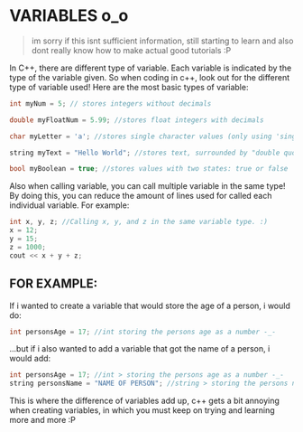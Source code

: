 # VARIABLES o_o
> im sorry if this isnt sufficient information, still starting to learn and also dont really know how
> to make actual good tutorials :P

In C++, there are different type of variable. Each variable is indicated by the type of the variable given. So when coding in c++, look out for the different type of variable used! Here are the most basic types of variable:
```cpp
int myNum = 5; // stores integers without decimals

double myFloatNum = 5.99; //stores float integers with decimals

char myLetter = 'a'; //stores single character values (only using 'single quotation')

string myText = "Hello World"; //stores text, surrounded by "double quotes"

bool myBoolean = true; //stores values with two states: true or false
```
Also when calling variable, you can call multiple variable in the same type! By doing this, you can reduce the amount of lines used for called each individual variable. For example:
```cpp
int x, y, z; //Calling x, y, and z in the same variable type. :)
x = 12;
y = 15;
z = 1000;
cout << x + y + z;
```

## FOR EXAMPLE:
If i wanted to create a variable that would store the age of a person, i would do:
```cpp
int personsAge = 17; //int storing the persons age as a number -_-
```
...but if i also wanted to add a variable that got the name of a person, i would add:
```cpp
int personsAge = 17; //int > storing the persons age as a number -_-
string personsName = "NAME OF PERSON"; //string > storing the persons name as text '~'
```
This is where the difference of variables add up, c++ gets a bit annoying when creating variables, in which you must keep on trying and learning more and more :P
